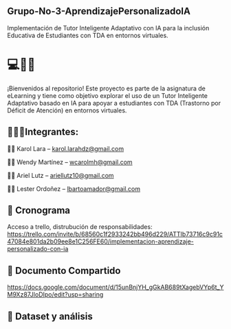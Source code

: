 ## Grupo-No-3-AprendizajePersonalizadoIA
Implementación de Tutor Inteligente Adaptativo con IA para la inclusión Educativa de Estudiantes con TDA en entornos virtuales.
# 💻🧠🚀
¡Bienvenidos al repositorio!
Este proyecto es parte de la asignatura de eLearning y tiene como objetivo explorar el uso de un Tutor Inteligente Adaptativo basado en IA para apoyar a estudiantes con TDA (Trastorno por Déficit de Atención) en entornos virtuales. 

##  🧑‍🤝‍🧑Integrantes:

👩‍💼 Karol Lara – karol.larahdz@gmail.com

👩‍💼 Wendy Martínez – wcarolmh@gmail.com

👨‍💼 Ariel Lutz – ariellutz10@gmail.com

👨‍💼 Lester Ordoñez – lbartoamador@gmail.com

## 📆 Cronograma

Acceso a trello, distrubución de responsabilidades: https://trello.com/invite/b/68560c1f2933242bb496d229/ATTIb73716c9c91c47084e801da2b09ee8e1C256FE60/implementacion-aprendizaje-personalizado-con-ia

## 📑 Documento Compartido
https://docs.google.com/document/d/15unBnjYH_gGkAB689tXagebVYp6t_YM9Xz87JloDIpo/edit?usp=sharing

## 🧠 Dataset y análisis
